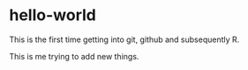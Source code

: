 # hello-world

This is the first time getting into git, github and subsequently R.

This is me trying to add new things.
